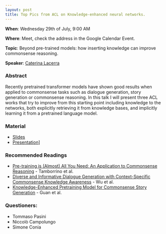 ```yaml
---
layout: post
title: Top Pics from ACL on Knowledge-enhanced neural networks.
---
```

**When**:  Wednesday 29th of July, 9:00 AM

**Where**: Meet, check the address in the Google Calendar Event.

**Topic**: Beyond pre-trained models: how inserting knowledge can improve commonsense reasoning.

**Speaker**: 
[Caterina Lacerra](https://twitter.com/CaterinaLac)

### Abstract
Recently pretrained transformer models have shown good results when applied to commonsense tasks such as dialogue generation, story generation or commonsense reasoning. 
In this talk I will present three ACL works that try to improve from this  starting point including knowledge to the networks, both explicitly retrieving it from knowledge bases, and  implicitly learning it from a pretrained language model.


### Material
- [Slides](https://sapienzanlp.github.io/reading-group/material/2020-07-29-beyond-pre-trained-models/beyond_pretrained_models.pdf)
- [Presentation](https://drive.google.com/file/d/159e4llbljqBo6fQqeSKMmqsl9NsGn_rZ/view?usp=sharing)]
### Recommended Readings
- [Pre-training is (Almost) All You Need: An Application to Commonsense Reasoning](https://www.aclweb.org/anthology/2020.acl-main.357.pdf) - Tamborrino et al.
- [Diverse and Informative Dialogue Generation with Context-Specific Commonsense Knowledge Awareness](https://www.aclweb.org/anthology/2020.acl-main.515/) - Wu et al.
- [Knowledge-Enhanced Pretraining Model for Commonsense Story Generation](https://transacl.org/ojs/index.php/tacl/article/view/1886) - Guan et al.

### Questioners:
- Tommaso Pasini
- Niccolò Campolungo
- Simone Conia